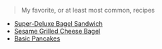 > My favorite, or at least most common, recipes

* [Super-Deluxe Bagel Sandwich][1]
* [Sesame Grilled Cheese Bagel][2]
* [Basic Pancakes][3]

[1]:	/recipes/superdeluxebagelsandwich
[2]:	/recipes/sesamegrilledcheesebagel
[3]:	/recipes/basicpancakes